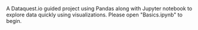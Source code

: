 A Dataquest.io guided project using Pandas along with Jupyter notebook to explore data quickly using visualizations. Please
open "Basics.ipynb" to begin. 
